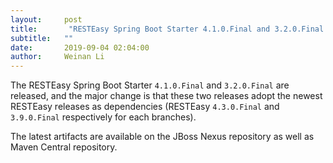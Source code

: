 ```yaml
---
layout:     post
title:       "RESTEasy Spring Boot Starter 4.1.0.Final and 3.2.0.Final released"
subtitle:   ""
date:       2019-09-04 02:04:00 
author:     Weinan Li
---
```

The RESTEasy Spring Boot Starter `4.1.0.Final` and `3.2.0.Final` are released, and the major change is that these two releases adopt the newest RESTEasy releases as dependencies (RESTEasy `4.3.0.Final` and `3.9.0.Final` respectively for each branches).

The latest artifacts are available on the JBoss Nexus repository as well as Maven Central repository.
